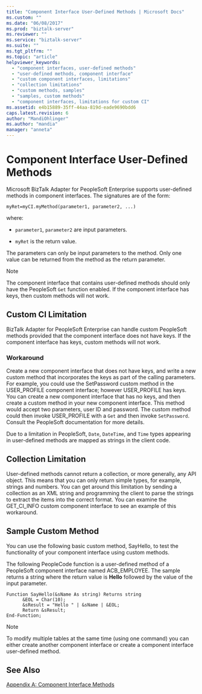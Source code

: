 ```yaml
---
title: "Component Interface User-Defined Methods | Microsoft Docs"
ms.custom: ""
ms.date: "06/08/2017"
ms.prod: "biztalk-server"
ms.reviewer: ""
ms.service: "biztalk-server"
ms.suite: ""
ms.tgt_pltfrm: ""
ms.topic: "article"
helpviewer_keywords: 
  - "component interfaces, user-defined methods"
  - "user-defined methods, component interface"
  - "custom component interfaces, limitations"
  - "collection limitations"
  - "custom methods, samples"
  - "samples, custom methods"
  - "component interfaces, limitations for custom CI"
ms.assetid: e4b15889-35ff-44aa-819d-eade9690bdd6
caps.latest.revision: 6
author: "MandiOhlinger"
ms.author: "mandia"
manager: "anneta"
---
```

# Component Interface User-Defined Methods
Microsoft BizTalk Adapter for PeopleSoft Enterprise supports user-defined methods in component interfaces. The signatures are of the form:  
  
```  
myRet=myCI.myMethod(parameter1, parameter2, ...)  
```  
  
 where:  
  
-   `parameter1`, `parameter2` are input parameters.  
  
-   `myRet` is the return value.  
  
 The parameters can only be input parameters to the method. Only one value can be returned from the method as the return parameter.  
  
> [!NOTE]
>  The component interface that contains user-defined methods should only have the PeopleSoft `Get` function enabled. If the component interface has keys, then custom methods will not work.  
  
## Custom CI Limitation  
 BizTalk Adapter for PeopleSoft Enterprise can handle custom PeopleSoft methods provided that the component interface does not have keys. If the component interface has keys, custom methods will not work.  
  
### Workaround  
 Create a new component interface that does not have keys, and write a new custom method that incorporates the keys as part of the calling parameters. For example, you could use the SetPassword custom method in the USER_PROFILE component interface; however USER_PROFILE has keys. You can create a new component interface that has no keys, and then create a custom method in your new component interface. This method would accept two parameters, user ID and password. The custom method could then invoke USER_PROFILE with a `Get` and then invoke `SetPassword`. Consult the PeopleSoft documentation for more details.  
  
 Due to a limitation in PeopleSoft, `Date`, `DateTime`, and `Time` types appearing in user-defined methods are mapped as strings in the client code.  
  
## Collection Limitation  
 User-defined methods cannot return a collection, or more generally, any API object. This means that you can only return simple types, for example, strings and numbers. You can get around this limitation by sending a collection as an XML string and programming the client to parse the strings to extract the items into the correct format. You can examine the GET_CI_INFO custom component interface to see an example of this workaround.  
  
## Sample Custom Method  
 You can use the following basic custom method, SayHello, to test the functionality of your component interface using custom methods.  
  
 The following PeopleCode function is a user-defined method of a PeopleSoft component interface named ACB_EMPLOYEE. The sample returns a string where the return value is **Hello** followed by the value of the input parameter.  
  
```  
Function SayHello(&sName As string) Returns string  
      &EOL = Char(10);  
      &sResult = "Hello " | &sName | &EOL;  
      Return &sResult;  
End-Function;  
```  
  
> [!NOTE]
>  To modify multiple tables at the same time (using one command) you can either create another component interface or create a component interface user-defined method.  
  
## See Also  
 [Appendix A: Component Interface Methods](../core/appendix-a-component-interface-methods.md)